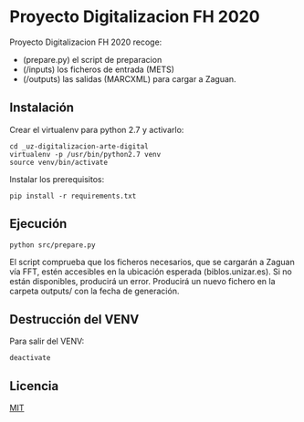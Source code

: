 # Proyecto Digitalizacion FH 2020

Proyecto Digitalizacion FH 2020 recoge:
- (prepare.py) el script de preparacion 
- (/inputs) los ficheros de entrada (METS) 
- (/outputs) las salidas (MARCXML) para cargar a Zaguan.

## Instalación

Crear el virtualenv para python 2.7 y activarlo:

```
cd _uz-digitalizacion-arte-digital
virtualenv -p /usr/bin/python2.7 venv
source venv/bin/activate
```

Instalar los prerequisitos:
```
pip install -r requirements.txt
```

## Ejecución

```
python src/prepare.py
```
El script comprueba que los ficheros necesarios, que se cargarán a Zaguan vía FFT, estén accesibles en la ubicación esperada (biblos.unizar.es). Si no están disponibles, producirá un error.
Producirá un nuevo fichero en la carpeta outputs/ con la fecha de generación.

## Destrucción del VENV

Para salir del VENV:

```
deactivate
```



## Licencia
[MIT](https://choosealicense.com/licenses/mit/)

